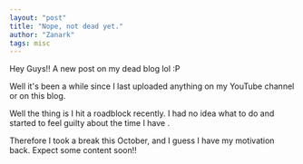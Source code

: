 ```yaml
---
layout: "post"
title: "Nope, not dead yet."
author: "Zanark"
tags: misc
---
```



Hey Guys!! A new post on my dead blog lol :P

Well it's been a while since I last uploaded anything on my YouTube channel or on this blog.

Well the thing is I hit a roadblock recently. I had no idea what to do and started to feel guilty about the time I have .

Therefore I took a break this October, and I guess I have my motivation back. Expect some content soon!!